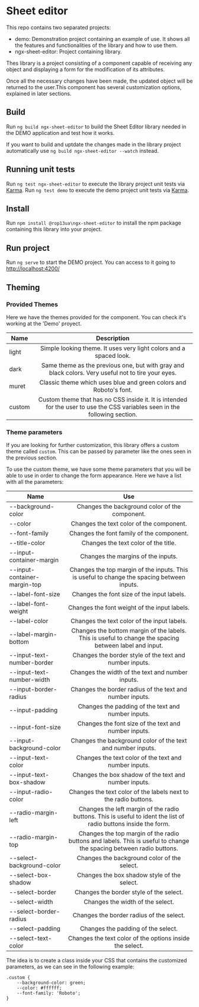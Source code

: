 # Sheet editor

This repo contains two separated projects:

- demo: Demonstration project containing an example of use. It shows all the features and functionalities of the library and how to use them. 
- ngx-sheet-editor: Project containing library.

Thes library is a project consisting of a component capable of receiving any object and displaying a form for the modification of its attributes.

Once all the necessary changes have been made, the updated object will be returned to the user.This component has several customization options, explained in later sections.

## Build

Run `ng build ngx-sheet-editor` to build the Sheet Editor library needed in the DEMO application and test how it works.

If you want to build and uptdate the changes made in the library project automatically use `ng build ngx-sheet-editor --watch` instead.


## Running unit tests

Run `ng test ngx-sheet-editor` to execute the library project unit tests via [Karma](https://karma-runner.github.io).
Run `ng test demo` to execute the demo project unit tests via [Karma](https://karma-runner.github.io).

## Install
Run `npm install @rop13ua\ngx-sheet-editor` to install the npm package containing this library into your project.

## Run project

Run `ng serve` to start the DEMO project. You can access to it going to [http://localhost:4200/](http://localhost:4200/)

## Theming

### Provided Themes

Here we have the themes provided for the component. You can check it's working at the 'Demo' proyect.

| Name     | Description                               |
|--------------------|:-------------------------------:| 
| light    | Simple looking theme. It uses very light colors and a spaced look. |
| dark     | Same theme as the previous one, but with gray and black colors. Very useful not to tire your eyes. |
| muret    | Classic theme which uses blue and green colors and Roboto's font. | 
| custom   | Custom theme that has no CSS inside it. It is intended for the user to use the CSS variables seen in the following section.|


### Theme parameters

If you are looking for further customization, this library offers a custom theme called `custom`. This can be passed by parameter like the ones seen in the previous section. 

To use the custom theme, we have some theme parameters that you will be able to use in order to change the form appearance. Here we have a list with all the parameters:

| Name               |      Use                                       |
|--------------------|:----------------------------------------------:|
| --background-color |  Changes the background color of the component.|
| --color            |  Changes the text color of the component.      |
| --font-family      |  Changes the font family of the component.     |
| --title-color      |  Changes the text color of the title.          |
| --input-container-margin |  Changes the margins of the inputs.      |
| --input-container-margin-top | Changes the top margin of the inputs. This is useful to change the spacing between inputs. |
| --label-font-size  |  Changes the font size of the input labels.    |
| --label-font-weight|  Changes the font weight of the input labels.  |
| --label-color      |  Changes the text color of the input labels.   |
| --label-margin-bottom | Changes the bottom margin of the labels. This is useful to change the spacing between label and input. |
| --input-text-number-border | Changes the border style of the text and number inputs. |
| --input-text-number-width | Changes the width of the text and number inputs. |
| --input-border-radius | Changes the border radius of the text and number inputs. |
| --input-padding    | Changes the padding of the text and number inputs. |
| --input-font-size | Changes the font size of the text and number inputs. |
| --input-background-color | Changes the background color of the text and number inputs. |
| --input-text-color | Changes the text color of the text and number inputs. |
| --input-text-box-shadow | Changes the box shadow of the text and number inputs. |
| --input-radio-color | Changes the text color of the labels next to the radio buttons. |
| --radio-margin-left | Changes the left margin of the radio buttons. This is useful to ident the list of radio buttons inside the form. |
| --radio-margin-top | Changes the top margin of the radio buttons and labels. This is useful to change the spacing between radio buttons. |
| --select-background-color | Changes the background color of the select. |
| --select-box-shadow | Changes the box shadow style of the select. |
| --select-border | Changes the border style of the select. |
| --select-width | Changes the width of the select. |
| --select-border-radius | Changes the border radius of the select. |
| --select-padding | Changes the padding of the select. |
| --select-text-color | Changes the text color of the options inside the select.|

The idea is to create a class inside your CSS that contains the customized parameters, as we can see in the following example:

```
.custom {
    --background-color: green;
	--color: #ffffff;
	--font-family: 'Roboto';
}
```
